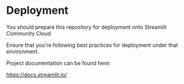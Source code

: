 # Deployment

You should prepare this repository for deployment onto Streamlit Community Cloud 

Ensure that you're following best practices for deployment under that environment. 

Project documentation can be found here:

https://docs.streamlit.io/